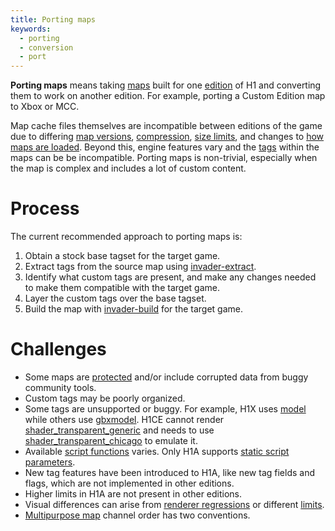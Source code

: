 ```yaml
---
title: Porting maps
keywords:
  - porting
  - conversion
  - port
---
```

**Porting maps** means taking [maps](~map) built for one [edition](~h1#editions-and-versions) of H1 and converting them to work on another edition. For example, porting a Custom Edition map to Xbox or MCC.

Map cache files themselves are incompatible between editions of the game due to differing [map versions](~map#map-header-cache-version), [compression](~map#compressed-maps), [size limits](~map#map-file-size-limit), and changes to [how maps are loaded](~map#map-loading). Beyond this, engine features vary and the [tags](~tags) within the maps can be be incompatible. Porting maps is non-trivial, especially when the map is complex and includes a lot of custom content.

# Process
The current recommended approach to porting maps is:

1. Obtain a stock base tagset for the target game.
2. Extract tags from the source map using [invader-extract](~).
3. Identify what custom tags are present, and make any changes needed to make them compatible with the target game.
4. Layer the custom tags over the base tagset.
5. Build the map with [invader-build](~) for the target game.

# Challenges

* Some maps are [protected](~map#protected-maps) and/or include corrupted data from buggy community tools.
* Custom tags may be poorly organized.
* Some tags are unsupported or buggy. For example, H1X uses [model](~) while others use [gbxmodel](~). H1CE cannot render [shader_transparent_generic](~) and needs to use [shader_transparent_chicago](~) to emulate it.
* Available [script functions](~scripting#hsc-reference) varies. Only H1A supports [static script parameters](~scripting#script-types-static).
* New tag features have been introduced to H1A, like new tag fields and flags, which are not implemented in other editions.
* Higher limits in H1A are not present in other editions.
* Visual differences can arise from [renderer regressions](~renderer#gearbox-regressions) or different [limits](~renderer#limits).
* [Multipurpose map](~shader_model/#multipurpose-map) channel order has two conventions.
